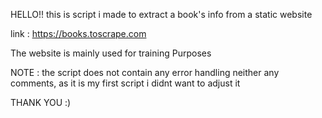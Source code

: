 HELLO!! this is script i made to extract a book's info from a static website

link : https://books.toscrape.com

The website is mainly used for training  Purposes

NOTE : the script does not contain any error handling neither any comments, as it is my first script i didnt want to adjust it

THANK YOU :)
